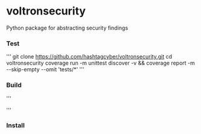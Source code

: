 # voltronsecurity
Python package for abstracting security findings


### Test
'''
git clone https://github.com/hashtagcyber/voltronsecurity.git
cd voltronsecurity
coverage run -m unittest discover -v && coverage report -m --skip-empty --omit 'tests/*'
'''

### Build
'''

'''
### Install
